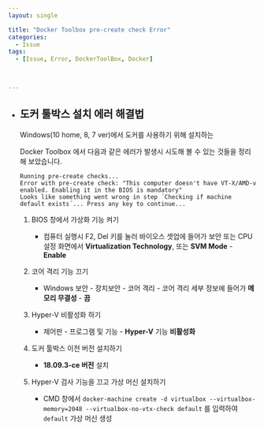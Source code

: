 ```yaml
---
layout: single

title: "Docker Toolbox pre-create check Error"
categories:
  - Issue
tags:
  - [Issue, Error, DockerToolBox, Docker]

 

---
```




- ## 도커 툴박스 설치 에러 해결법

  Windows(10 home, 8, 7 ver)에서 도커를 사용하기 위해 설치하는

  Docker Toolbox 에서 다음과 같은 에러가 발생시 시도해 볼 수 있는 것들을 정리해 보았습니다.

  ```
  Running pre-create checks...
  Error with pre-create check: "This computer doesn't have VT-X/AMD-v enabled. Enabling it in the BIOS is mandatory"
  Looks like something went wrong in step ´Checking if machine default exists´... Press any key to continue...
  ```

  

  1. BIOS 창에서 가상화 기능 켜기

     - 컴퓨터 실행시 F2, Del 키를 눌러 바이오스 셋업에 들어가 보안 또는 CPU 설정 화면에서 **Virtualization Technology**, 또는 **SVM Mode** - **Enable**

       

  2. 코어 격리 기능 끄기

     - Windows 보안 - 장치보안 - 코어 격리 - 코어 격리 세부 정보에 들어가 **메모리 무결성** - **끔**

       

  3. Hyper-V 비활성화 하기

     - 제어판 - 프로그램 및 기능 - **Hyper-V** 기능 **비활성화**

       

  4. 도커 툴박스 이전 버전 설치하기

     - **18.09.3-ce 버전** 설치

       

  5. Hyper-V 검사 기능을 끄고 가상 머신 설치하기

     - CMD 창에서 `docker-machine create -d virtualbox --virtualbox-memory=2048 --virtualbox-no-vtx-check default` 를 입력하여 `default` 가상 머신 생성

  

  

  

  

  